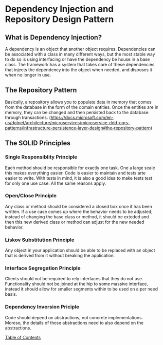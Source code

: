 # Dependency Injection and Repository Design Pattern

## What is Dependency Injection?
A dependency is an object that another object requires. Dependencies can be associated with a class in many different ways, but the most stable way to do so is using interfacing or have the dependency be house in a base class. The framework has a system that takes care of these dependencies that injects the dependency into the object when needed, and disposes it when no longer in use.

## The Repository Pattern
Basically, a repository allows you to populate data in memory that comes from the database in the form of the domain entities. Once the entities are in memory, they can be changed and then persisted back to the database through transactions.
(https://docs.microsoft.com/en-us/dotnet/architecture/microservices/microservice-ddd-cqrs-patterns/infrastructure-persistence-layer-design#the-repository-pattern)

## The SOLID Principles

### Single Responsiblity Principle
Each method should be responsible for exactly one task. One a large scale this makes everything easier. Code is easier to maintain and tests arte easier to write. With tests in mind, it is also a good idea to make tests test for only one use case. All the same reasons apply.
### Open/Close Principle
Any class or method should be considered a closed box once it has been written. If a use case comes up where the behavior needs to be adjusted, instead of changing the base class or method, it should be exteded and then this new derived class or method can adjust for the new needed behavior.
### Liskov Substitution Principle
Any object in your application should be able to be replaced with an object that is derived from it without breaking the application.
### Interface Segregation Principle
Clients should not be required to rely interfaces that they do not use. Functionality should not be joined at the hip to some massive interface, instead it should allow for smaller segments within to be used on a per need basis.
### Dependency Inversion Priciple
Code should depend on abstractions, not concrete implementations. Moreso, the details of those abstractions need to also depend on the abstractions.



[Table of Contents](README.md)
